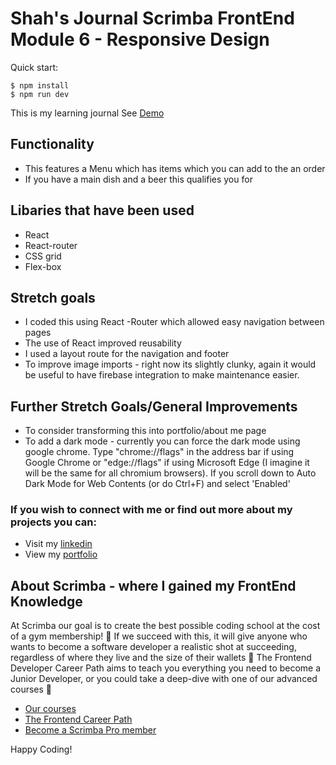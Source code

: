 # Shah's Journal Scrimba FrontEnd Module 6 - Responsive Design

Quick start:

```
$ npm install
$ npm run dev
````
This is my learning journal 
See [Demo](https://shahs-diner.netlify.app/)

## Functionality
- This features a Menu which has items which you can add to the an order
- If you have a main dish and a beer this qualifies you for 

## Libaries that have been used
- React
- React-router
- CSS grid
- Flex-box

## Stretch goals
- I coded this using React -Router which allowed easy navigation between pages
- The use of React improved reusability
- I used a layout route for the navigation and footer
- To improve image imports - right now its slightly clunky, again it would be useful to have firebase integration to make maintenance easier.
  

## Further Stretch Goals/General Improvements
- To consider transforming this into portfolio/about me page
- To add a dark mode - currently you can force the dark mode using google chrome. Type  "chrome://flags" in the address bar if using Google Chrome or "edge://flags" if using Microsoft Edge (I imagine it will be the same for all chromium browsers).  If you scroll down to Auto Dark Mode for Web Contents (or do Ctrl+F) and select 'Enabled' 


### If you wish to connect with me or find out more about my projects you can:
- Visit my [linkedin](https://www.linkedin.com/in/shah-aowal-17b59653/)
- View my [portfolio](https://shahs-portfolio.netlify.app/)

## About Scrimba - where I gained my FrontEnd Knowledge

At Scrimba our goal is to create the best possible coding school at the cost of a gym membership! 💜
If we succeed with this, it will give anyone who wants to become a software developer a realistic shot at succeeding, regardless of where they live and the size of their wallets 🎉
The Frontend Developer Career Path aims to teach you everything you need to become a Junior Developer, or you could take a deep-dive with one of our advanced courses 🚀

- [Our courses](https://scrimba.com/allcourses)
- [The Frontend Career Path](https://scrimba.com/learn/frontend)
- [Become a Scrimba Pro member](https://scrimba.com/pricing)

Happy Coding!
